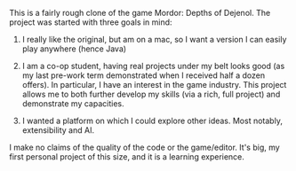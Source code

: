 This is a fairly rough clone of the game Mordor: Depths of Dejenol. The project was started with three goals in mind:

1) I really like the original, but am on a mac, so I want a version I can easily play anywhere (hence Java)

2) I am a co-op student, having real projects under my belt looks good (as my last pre-work term demonstrated when I received half a dozen offers). In particular, I have an interest in the game industry. This project allows me to both further develop my skills (via a rich, full project) and demonstrate my capacities.

3) I wanted a platform on which I could explore other ideas. Most notably, extensibility and AI.


I make no claims of the quality of the code or the game/editor. It's big, my first personal project of this size, and it is a learning experience.